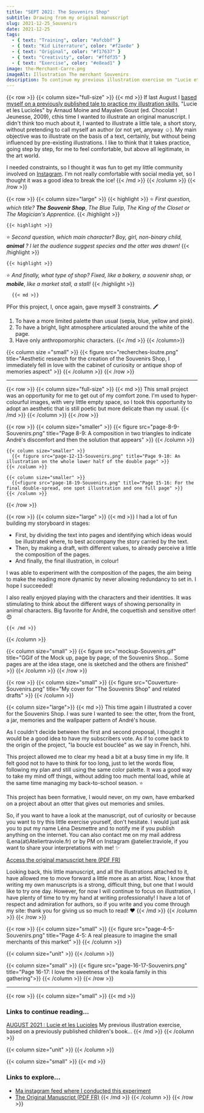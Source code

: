 ```yaml
---
title: "SEPT 2021: The Souvenirs Shop"
subtitle: Drawing from my original manuscript
slug: 2021-12-25_Souvenirs
date: 2021-12-25
tags:
  - { text: "Training", color: "#afcbbf" }
  - { text: "Kid Literrature", color: "#f2ae8e" }
  - { text: "Original", color: "#f17637" }
  - { text: "Creativity", color: "#ffdf35" }
  - { text: "Exercise", color: "#e8ead1" }
image: the-Merchant-Carre.png
imageAlt: Illustration The merchant Souvenirs
description: To continue my previous illustration exercise on "Lucie et les Lucioles", I took the initiative to illustrate a small manuscript, this time fictional. With the help of my subscribers, I created a short story...
---
```


{{< row >}}
  {{< column size="full-size" >}}
     {{< md >}}
If last August I [based myself on a previously published tale to practice my illustration skills](https://ateliertraviole.fr/en/blog/2021-12-20_Lucie), "Lucie et les Lucioles" by Arnaud Moine and Mayalen Goust (ed. Chocolat ! Jeunesse, 2009), cthis time I wanted to illustrate an original manuscript. I didn't think too much about it, I wanted to illustrate a little tale, a short story, without pretending to call myself an author (or not yet, anyway ☺️). My main objective was to illustrate on the basis of a text, certainly, but without being influenced by pre-existing illustrations. I like to think that it takes practice, going step by step, for me to feel comfortable, but above all legitimate, in the art world.

I needed constraints, so I thought it was fun to get my little community involved on [Instagram](https://www.instagram.com/atelier.traviole/ "Léna Desmettre 🍓 Instagram"). I'm not really comfortable with social media yet, so I thought it was a good idea to break the ice!
     {{< /md >}}
  {{< /column >}}
{{< /row >}}

{{< row >}}
  {{< column size="large" >}}
    {{< highlight >}}
⭐ *First question, which title?* ***The Souvenir Shop***, *The Blue Tulip, The King of the Closet or The Magician's Apprentice.*
    {{< /highlight >}}


    {{< highlight >}}
⭐ *Second question, which main character? Boy, girl, non-binary child,* ***animal*** *? I let the audience suggest species and the otter was drawn!*
    {{< /highlight >}}


    {{< highlight >}}
⭐ *And finally, what type of shop? Fixed, like a bakery, a souvenir shop, or* ***mobile***, *like a market stall, a stall!*
    {{< /highlight >}}

      {{< md >}}
PFor this project, I, once again, gave myself 3 constraints. 🖍️

1. To have a more limited palette than usual (sepia, blue, yellow and pink).
2. To have a bright, light atmosphere articulated around the white of the page.
3. Have only anthropomorphic characters.
      {{< /md >}}
  {{< /column>}}

  {{< column size ="small" >}}
    {{< figure src="recherches-loutre.png" title="Aesthetic research for the creation of the Souvenirs Shop, I immediately fell in love with the cabinet of curiosity or antique shop of memories aspect" >}}
  {{< /column >}}
{{< /row >}}

---

{{< row >}}
  {{< column size="full-size" >}}
    {{< md >}}
This small project was an opportunity for me to get out of my comfort zone. I'm used to hyper-colourful images, with very little empty space, so I took this opportunity to adopt an aesthetic that is still poetic but more delicate than my usual.
    {{< /md >}}
  {{< /column >}}
{{< /row >}}

{{< row >}}
    {{< column size="smaller" >}}
      {{< figure src="page-8-9-Souvenirs.png" title="Page 8-9: A composition in two triangles to indicate André's discomfort and then the solution that appears" >}}
    {{< /column >}}

    {{< column size="smaller" >}}
      {{< figure src="page-12-13-Souvenirs.png" title="Page 9-10: An illustration on the whole lower half of the double page" >}}
    {{< /column >}}

    {{< column size="smaller" >}}
      {{<figure src="page-18-19-Souvenirs.png" title="Page 15-16: For the final double-spread, one spot illustration and one full page" >}}
    {{< /column >}}
{{< /row >}}

{{< row >}}
  {{< column size="large" >}}
    {{< md >}}
I had a lot of fun building my storyboard in stages:

- First, by dividing the text into pages and identifying which ideas would be illustrated where, to best accompany the story carried by the text.
- Then, by making a draft, with different values, to already perceive a little the composition of the pages.
- And finally, the final illustration, in colour!

I was able to experiment with the composition of the pages, the aim being to make the reading more dynamic by never allowing redundancy to set in. I hope I succeeded!

I also really enjoyed playing with the characters and their identities. It was stimulating to think about the different ways of showing personality in animal characters. Big favorite for André, the coquettish and sensitive otter! 😍

    {{< /md >}}
  {{< /column >}}

  {{< column size="small" >}}
    {{< figure src="mockup-Souvenirs.gif" title="GGif of the Mock up, page by page, of the Souvenirs Shop... Some pages are at the idea stage, one is sketched and the others are finished" >}}
  {{< /column >}}
{{< /row >}}

{{< row >}}
  {{< column size="small" >}}
      {{< figure src="Couverture-Souvenirs.png" title="My cover for \"The Souvenirs Shop\" and related drafts" >}}
  {{< /column >}}

  {{< column size="large">}}
    {{< md >}}
This time again I illustrated a cover for the Souvenirs Shop. I was sure I wanted to see: the otter, from the front, a jar, memories and the wallpaper pattern of André's house.

As I couldn't decide between the first and second proposal, I thought it would be a good idea to have my subscribers vote. As if to come back to the origin of the project, "la boucle est bouclée" as we say in French, hihi.

This project allowed me to clear my head a bit at a busy time in my life. It felt good not to have to think for too long, just to let the words flow, following my plan and still using the same color palette. It was a good way to take my mind off things, without adding too much mental load, while at the same time managing my back-to-school season. ⭐

This project has been formative, I would never, on my own, have embarked on a project about an otter that gives out memories and smiles.

So, if you want to have a look at the manuscript, out of curiosity or because you want to try this little exercise yourself, don't hesitate. I would just ask you to put my name Léna Desmettre and to notify me if you publish anything on the internet. You can also contact me on my mail address (Lena(at)Ateliertraviole.fr) or by PM on Instagram \@atelier.traviole, if you want to share your interpretations with me! ✨

[Access the original manuscript here (PDF FR)](https://s3.us-west-2.amazonaws.com/secure.notion-static.com/b7269104-dfdf-435a-bf17-df1df857cc88/MANUSCRIT_Le_Magasin_des_souvenirs.pdf?X-Amz-Algorithm=AWS4-HMAC-SHA256&X-Amz-Content-Sha256=UNSIGNED-PAYLOAD&X-Amz-Credential=AKIAT73L2G45EIPT3X45%2F20211227%2Fus-west-2%2Fs3%2Faws4_request&X-Amz-Date=20211227T124441Z&X-Amz-Expires=86400&X-Amz-Signature=276c2e7e2963c07933b0937d80d4f10237d9349d7d8cd9b6f797617e9f1f31d7&X-Amz-SignedHeaders=host&response-content-disposition=filename%20%3D%22MANUSCRIT%2520Le%2520Magasin%2520des%2520souvenirs.pdf%22&x-id=GetObject "PDF MAnuscrit Le Magasin des souvenirs")

Looking back, this little manuscript, and all the illustrations attached to it, have allowed me to move forward a little more as an artist. Now, I know that writing my own manuscripts is a strong, difficult thing, but one that I would like to try one day. However, for now I will continue to focus on illustration, I have plenty of time to try my hand at writing professionally!
I have a lot of respect and admiration for authors, so if you write and you come through my site: thank you for giving us so much to read! ♥️
    {{< /md >}}
  {{< /column >}}
{{< /row >}}

{{< row >}}
  {{< column size="small" >}}
    {{< figure src="page-4-5-Souvenirs.png" title="Page 4-5: A real pleasure to imagine the small merchants of this market" >}}
  {{< /column >}}

  {{< column size="unit" >}}
  {{< /column >}}

  {{< column size="small" >}}
    {{< figure src="page-16-17-Souvenirs.png" title="Page 16-17: I love the sweetness of the koala family in this gathering">}}
  {{< /column >}}
{{< /row >}}
___
{{< row >}}
  {{< column size="small" >}}
    {{< md >}}
### Links to continue reading...

[AUGUST 2021 : Lucie et les Lucioles](https://ateliertraviole.fr/en/blog/2021-12-20_Lucie)
My previous illustration exercise, based on a previously published children's book...
    {{< /md >}}
  {{< /column >}}

  {{< column size="unit" >}}
  {{< /column >}}

  {{< column size="small" >}}
    {{< md >}}
### Links to explore...

- [Ma instagram feed where I conducted this experiment](https://www.instagram.com/atelier.traviole/)
- [The Original Manuscript (PDF FR)](https://s3.us-west-2.amazonaws.com/secure.notion-static.com/af272fc4-849d-42b9-8d97-f6ca1023eea2/MANUSCRIT_Le_Magasin_des_souvenirs.pdf?X-Amz-Algorithm=AWS4-HMAC-SHA256&X-Amz-Content-Sha256=UNSIGNED-PAYLOAD&X-Amz-Credential=AKIAT73L2G45EIPT3X45%2F20211227%2Fus-west-2%2Fs3%2Faws4_request&X-Amz-Date=20211227T132629Z&X-Amz-Expires=86400&X-Amz-Signature=9634b44934b25d72d14bfecb36fc25af228649512ba55ef622912556ebd50def&X-Amz-SignedHeaders=host&response-content-disposition=filename%20%3D%22MANUSCRIT%2520Le%2520Magasin%2520des%2520souvenirs.pdf%22&x-id=GetObject)
    {{< /md >}}
  {{< /column >}}
{{< /row >}}
